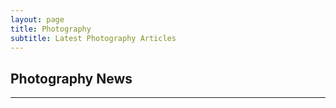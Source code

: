 ```yaml
---
layout: page
title: Photography
subtitle: Latest Photography Articles
---
```


<!-- publish0x photography tags articles -->
<h2>Photography News</h2><hr/>
<script src="https://www.publish0x.com/widget/code"></script><publish0x-posts-widget aff="4zbqpvkapr" posts-number="30" content-type="tag" content-ids="119,123,3863,4371,851"></publish0x-posts-widget>
